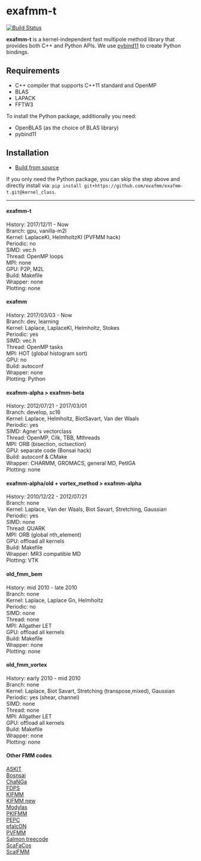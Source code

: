 # exafmm-t 

[![Build Status](https://travis-ci.com/exafmm/exafmm-t.svg?branch=master)](https://travis-ci.com/exafmm/exafmm-t)

**exafmm-t** is a kernel-independent fast multipole method library that provides both C++ and Python APIs.
We use [pybind11](https://github.com/pybind/pybind11) to create Python bindings.

## Requirements

* C++ compiler that supports C++11 standard and OpenMP
* BLAS
* LAPACK
* FFTW3

To install the Python package, additionally you need:
* OpenBLAS (as the choice of BLAS library)
* pybind11

## Installation

* [Build from source](docs/source/compile.rst)

If you only need the Python package, you can skip the step above and directly install via:
`pip install git+https://github.com/exafmm/exafmm-t.git@kernel_class`.

---

#### exafmm-t
History: 2017/12/11 - Now  
Branch: gpu, vanilla-m2l  
Kernel: LaplaceKI, HelmholtzKI (PVFMM hack)  
Periodic: no  
SIMD: vec.h  
Thread: OpenMP loops  
MPI: none  
GPU: P2P, M2L  
Build: Makefile  
Wrapper: none  
Plotting: none  

#### exafmm
History: 2017/03/03 - Now  
Branch: dev, learning  
Kernel: Laplace, LaplaceKI, Helmholtz, Stokes  
Periodic: yes  
SIMD: vec.h  
Thread: OpenMP tasks  
MPI: HOT (global histogram sort)  
GPU: no  
Build: autoconf  
Wrapper: none  
Plotting: Python  

#### exafmm-alpha > exafmm-beta
History: 2012/07/21 - 2017/03/01  
Branch: develop, sc16  
Kernel: Laplace, Helmholtz, BiotSavart, Van der Waals  
Periodic: yes  
SIMD: Agner's vectorclass  
Thread: OpenMP, Cilk, TBB, Mthreads  
MPI: ORB (bisection, octsection)  
GPU: separate code (Bonsai hack)  
Build: autoconf & CMake  
Wrapper: CHARMM, GROMACS, general MD, PetIGA  
Plotting: none  

#### exafmm-alpha/old + vortex_method > exafmm-alpha
History: 2010/12/22 - 2012/07/21  
Branch: none  
Kernel: Laplace, Van der Waals, Biot Savart, Stretching, Gaussian  
Periodic: yes  
SIMD: none  
Thread: QUARK  
MPI: ORB (global nth_element)  
GPU: offload all kernels  
Build: Makefile  
Wrapper: MR3 compatible MD  
Plotting: VTK  

#### old_fmm_bem
History: mid 2010 - late 2010  
Branch: none  
Kernel: Laplace, Laplace Gn, Helmholtz  
Periodic: no  
SIMD: none  
Thread: none  
MPI: Allgather LET  
GPU: offload all kernels  
Build: Makefile  
Wrapper: none  
Plotting: none  

#### old_fmm_vortex
History: early 2010 - mid 2010  
Branch: none  
Kernel: Laplace, Biot Savart, Stretching (transpose,mixed), Gaussian  
Periodic: yes (shear, channel)  
SIMD: none  
Thread: none  
MPI: Allgather LET  
GPU: offload all kernels  
Build: Makefile  
Wrapper: none  
Plotting: none  

#### Other FMM codes
[ASKIT](http://padas.ices.utexas.edu/libaskit/)  
[Bosnsai](https://github.com/treecode/Bonsai)  
[ChaNGa](https://github.com/N-BodyShop/changa/wiki/ChaNGa)  
[FDPS](https://github.com/FDPS/FDPS)  
[KIFMM](https://cs.nyu.edu/~harper/kifmm3d/documentation/index.html)  
[KIFMM new](https://github.com/jeewhanchoi/kifmm--hybrid--double-only)  
[Modylas](https://github.com/rioyokotalab/modylas)  
[PKIFMM](https://github.com/roynalnaruto/FMM_RPY_BROWNIAN/tree/master/pkifmm)  
[PEPC](http://www.fz-juelich.de/ias/jsc/EN/AboutUs/Organisation/ComputationalScience/Simlabs/slpp/SoftwarePEPC/_node.html)  
[pfalcON](https://pfalcon.lip6.fr)  
[PVFMM](https://github.com/dmalhotra/pvfmm)  
[Salmon treecode](https://github.com/rioyokotalab/salmon_treecode)  
[ScaFaCos](http://www.scafacos.de)  
[ScalFMM](http://people.bordeaux.inria.fr/coulaud/Softwares/scalFMM.html)  
